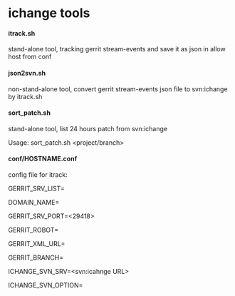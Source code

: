 ichange tools
======

#### itrack.sh
stand-alone tool, tracking gerrit stream-events and save it as json in allow host from conf

#### json2svn.sh
non-stand-alone tool, convert gerrit stream-events json file to svn:ichange by itrack.sh

#### sort_patch.sh
stand-alone tool, list 24 hours patch from svn:ichange

Usage: sort_patch.sh <YYYYMMDD> <gerrit server doamin name> <project/branch>

#### conf/HOSTNAME.conf
config file for itrack: 

GERRIT_SRV_LIST=<gerrit1 gerrit2>

DOMAIN_NAME=<your domain.com>

GERRIT_SRV_PORT=<29418>

GERRIT_ROBOT=<login account>

GERRIT_XML_URL=<manifest path>

GERRIT_BRANCH=<branch name>

ICHANGE_SVN_SRV=<svn:icahnge URL>

ICHANGE_SVN_OPTION=<svn option>

